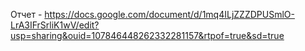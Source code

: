 Отчет - https://docs.google.com/document/d/1mq4ILjZZZDPUSmlO-LrA3IFrSrliK1wV/edit?usp=sharing&ouid=107846448262332281157&rtpof=true&sd=true 
